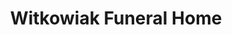 ---
title: "Witkowiak Funeral Home"
url: /milwaukee/witkowiak-funeral-home/
shop: funeral directors
---
